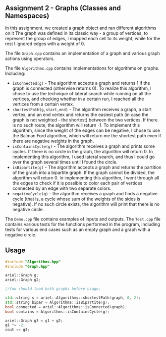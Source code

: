## Assignment 2 - Graphs (Classes and Namespaces)

In this assignment, we created a graph object and ran different algorithms on it
The graph was defined in its classic way - a group of vertices, to represent the group of edges, I mapped each cell to its weight, while for the rest I ignored edges with a weight of 0.

The file `Graph.cpp` contains an implementation of a graph and various graph actions using operators.

The file `Algorithms.cpp` contains implementations for algorithms on graphs. Including:

- `isConnected(g)` - The algorithm accepts a graph and returns 1 if the graph is connected (otherwise returns 0). To realize this algorithm, I chose to use the technique of lateral search while running on all the vertices, and checking whether in a certain run, I reached all the vertices from a certain vertex.
- `shortestPath(g,start,end)` - The algorithm receives a graph, a start vertex, and an end vertex and returns the easiest path (in case the graph is not weighted - the shortest) between the two vertices. If there is no such route, the algorithm will return -1. To implement this algorithm, since the weight of the edges can be negative, I chose to use the Balman Ford algorithm, which will return me the shortest path even if there are negative weights in the graph.
- `isContainsCycle(g)` - The algorithm receives a graph and prints some cycles. If there is no circle in the graph, the algorithm will return 0. In implementing this algorithm, I used lateral search, and thus I could go over the graph several times until I found the circle.
- `isBipartite(g)` - The algorithm accepts a graph and returns the partition of the graph into a bipartite graph. If the graph cannot be divided, the algorithm will return 0. In implementing this algorithm, I went through all the edges to check if it is possible to color each pair of vertices connected by an edge with two separate colors.
- `negativeCycle(g)` - the algorithm receives a graph and finds a negative cycle (that is, a cycle whose sum of the weights of the sides is negative). If no such circle exists, the algorithm will print that there is no negative circle.

The `Demo.cpp` file contains examples of inputs and outputs.
The `Test.cpp` file contains various tests for the functions performed in the program, including tests for various end cases such as an empty graph and a graph with a negative circle.

## Usage

```cpp
#include "Algorithms.hpp"
#include "Graph.hpp"

ariel::Graph g;
ariel::Graph g2;

//You should load both graphs before usage;

std::string s = ariel::Algorithms::shortestPath(graph, 0, 2);
std::string bipar = Algorithms::isBipartite(g);
bool connected = ariel::Algorithms::isConnected(graph);
bool contains = Algorithms::isContainsCycle(g);

ariel::Graph g3 = g1 + g2;
g1 *= -2;
cout << g3;   
```

  
